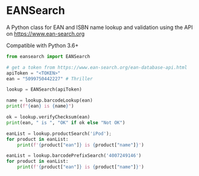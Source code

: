 # EANSearch

A Python class for EAN and ISBN name lookup and validation using the API on https://www.ean-search.org

Compatible with Python 3.6+

```python
from eansearch import EANSearch

# get a token from https://www.ean-search.org/ean-database-api.html
apiToken = "<TOKEN>"
ean = "5099750442227" # Thriller

lookup = EANSearch(apiToken)

name = lookup.barcodeLookup(ean)
print(f"{ean} is {name}")

ok = lookup.verifyChecksum(ean)
print(ean, " is ", "OK" if ok else "Not OK")

eanList = lookup.productSearch('iPod');
for product in eanList:
    print(f'{product["ean"]} is {product["name"]}')

eanList = lookup.barcodePrefixSearch('4007249146')
for product in eanList:
    print(f'{product["ean"]} is {product["name"]}')

